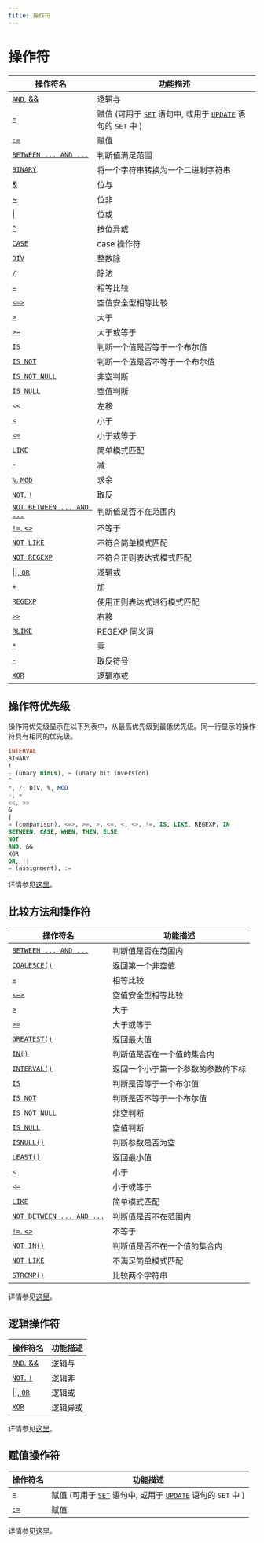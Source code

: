 ```yaml
---
title: 操作符
---
```


# 操作符

| 操作符名 | 功能描述 |
| ------- | -------------------------------- |
| [`AND`, &&](https://dev.mysql.com/doc/refman/5.7/en/logical-operators.html#operator_and) | 逻辑与 |
| [`=`](https://dev.mysql.com/doc/refman/5.7/en/assignment-operators.html#operator_assign-equal) | 赋值 (可用于 [`SET`](https://dev.mysql.com/doc/refman/5.7/en/set-variable.html) 语句中, 或用于 [`UPDATE`](https://dev.mysql.com/doc/refman/5.7/en/update.html) 语句的 `SET` 中 ) |
| [`:=`](https://dev.mysql.com/doc/refman/5.7/en/assignment-operators.html#operator_assign-value) | 赋值 |
| [`BETWEEN ... AND ...`](https://dev.mysql.com/doc/refman/5.7/en/comparison-operators.html#operator_between) | 判断值满足范围 |
| [`BINARY`](https://dev.mysql.com/doc/refman/5.7/en/cast-functions.html#operator_binary) | 将一个字符串转换为一个二进制字符串 |
| [&](https://dev.mysql.com/doc/refman/5.7/en/bit-functions.html#operator_bitwise-and) | 位与 |
| [~](https://dev.mysql.com/doc/refman/5.7/en/bit-functions.html#operator_bitwise-invert) | 位非 |
| [\|](https://dev.mysql.com/doc/refman/5.7/en/bit-functions.html#operator_bitwise-or) | 位或 |
| [`^`](https://dev.mysql.com/doc/refman/5.7/en/bit-functions.html#operator_bitwise-xor) | 按位异或 |
| [`CASE`](https://dev.mysql.com/doc/refman/5.7/en/flow-control-functions.html#operator_case) | case 操作符 |
| [`DIV`](https://dev.mysql.com/doc/refman/5.7/en/arithmetic-functions.html#operator_div) | 整数除 |
| [`/`](https://dev.mysql.com/doc/refman/5.7/en/arithmetic-functions.html#operator_divide) | 除法 |
| [`=`](https://dev.mysql.com/doc/refman/5.7/en/comparison-operators.html#operator_equal) | 相等比较 |
| [`<=>`](https://dev.mysql.com/doc/refman/5.7/en/comparison-operators.html#operator_equal-to) | 空值安全型相等比较 |
| [`>`](https://dev.mysql.com/doc/refman/5.7/en/comparison-operators.html#operator_greater-than) | 大于 |
| [`>=`](https://dev.mysql.com/doc/refman/5.7/en/comparison-operators.html#operator_greater-than-or-equal) | 大于或等于 |
| [`IS`](https://dev.mysql.com/doc/refman/5.7/en/comparison-operators.html#operator_is) | 判断一个值是否等于一个布尔值 |
| [`IS NOT`](https://dev.mysql.com/doc/refman/5.7/en/comparison-operators.html#operator_is-not) | 判断一个值是否不等于一个布尔值 |
| [`IS NOT NULL`](https://dev.mysql.com/doc/refman/5.7/en/comparison-operators.html#operator_is-not-null) | 非空判断 |
| [`IS NULL`](https://dev.mysql.com/doc/refman/5.7/en/comparison-operators.html#operator_is-null) | 空值判断 |
| [`<<`](https://dev.mysql.com/doc/refman/5.7/en/bit-functions.html#operator_left-shift) | 左移 |
| [`<`](https://dev.mysql.com/doc/refman/5.7/en/comparison-operators.html#operator_less-than) | 小于 |
| [`<=`](https://dev.mysql.com/doc/refman/5.7/en/comparison-operators.html#operator_less-than-or-equal) | 小于或等于 |
| [`LIKE`](https://dev.mysql.com/doc/refman/5.7/en/string-comparison-functions.html#operator_like) | 简单模式匹配 |
| [`-`](https://dev.mysql.com/doc/refman/5.7/en/arithmetic-functions.html#operator_minus) | 减 |
| [`%`, `MOD`](https://dev.mysql.com/doc/refman/5.7/en/arithmetic-functions.html#operator_mod) | 求余 |
| [`NOT`, `!`](https://dev.mysql.com/doc/refman/5.7/en/logical-operators.html#operator_not) | 取反 |
| [`NOT BETWEEN ... AND ...`](https://dev.mysql.com/doc/refman/5.7/en/comparison-operators.html#operator_not-between) | 判断值是否不在范围内 |
| [`!=`, `<>`](https://dev.mysql.com/doc/refman/5.7/en/comparison-operators.html#operator_not-equal) | 不等于 |
| [`NOT LIKE`](https://dev.mysql.com/doc/refman/5.7/en/string-comparison-functions.html#operator_not-like) | 不符合简单模式匹配 |
| [`NOT REGEXP`](https://dev.mysql.com/doc/refman/5.7/en/regexp.html#operator_not-regexp) | 不符合正则表达式模式匹配 |
| [\|\|, `OR`](https://dev.mysql.com/doc/refman/5.7/en/logical-operators.html#operator_or) | 逻辑或 |
| [`+`](https://dev.mysql.com/doc/refman/5.7/en/arithmetic-functions.html#operator_plus) | 加 |
| [`REGEXP`](https://dev.mysql.com/doc/refman/5.7/en/regexp.html#operator_regexp) | 使用正则表达式进行模式匹配 |
| [`>>`](https://dev.mysql.com/doc/refman/5.7/en/bit-functions.html#operator_right-shift) | 右移 |
| [`RLIKE`](https://dev.mysql.com/doc/refman/5.7/en/regexp.html#operator_regexp) | REGEXP 同义词 |
| [`*`](https://dev.mysql.com/doc/refman/5.7/en/arithmetic-functions.html#operator_times) | 乘 |
| [`-`](https://dev.mysql.com/doc/refman/5.7/en/arithmetic-functions.html#operator_unary-minus) | 取反符号 |
| [`XOR`](https://dev.mysql.com/doc/refman/5.7/en/logical-operators.html#operator_xor) | 逻辑亦或 |

## 操作符优先级

操作符优先级显示在以下列表中，从最高优先级到最低优先级。同一行显示的操作符具有相同的优先级。

```sql
INTERVAL
BINARY
!
- (unary minus), ~ (unary bit inversion)
^
*, /, DIV, %, MOD
-, +
<<, >>
&
|
= (comparison), <=>, >=, >, <=, <, <>, !=, IS, LIKE, REGEXP, IN
BETWEEN, CASE, WHEN, THEN, ELSE
NOT
AND, &&
XOR
OR, ||
= (assignment), :=
```

详情参见[这里](https://dev.mysql.com/doc/refman/5.7/en/operator-precedence.html)。

## 比较方法和操作符

| 操作符名 | 功能描述 |
| ------- | -------------------------------- |
| [`BETWEEN ... AND ...`](https://dev.mysql.com/doc/refman/5.7/en/comparison-operators.html#operator_between) | 判断值是否在范围内 |
| [`COALESCE()`](https://dev.mysql.com/doc/refman/5.7/en/comparison-operators.html#function_coalesce) | 返回第一个非空值 |
| [`=`](https://dev.mysql.com/doc/refman/5.7/en/comparison-operators.html#operator_equal) | 相等比较 |
| [`<=>`](https://dev.mysql.com/doc/refman/5.7/en/comparison-operators.html#operator_equal-to) | 空值安全型相等比较 |
| [`>`](https://dev.mysql.com/doc/refman/5.7/en/comparison-operators.html#operator_greater-than) | 大于 |
| [`>=`](https://dev.mysql.com/doc/refman/5.7/en/comparison-operators.html#operator_greater-than-or-equal) | 大于或等于 |
| [`GREATEST()`](https://dev.mysql.com/doc/refman/5.7/en/comparison-operators.html#function_greatest) | 返回最大值 |
| [`IN()`](https://dev.mysql.com/doc/refman/5.7/en/comparison-operators.html#function_in) | 判断值是否在一个值的集合内 |
| [`INTERVAL()`](https://dev.mysql.com/doc/refman/5.7/en/comparison-operators.html#function_interval) | 返回一个小于第一个参数的参数的下标 |
| [`IS`](https://dev.mysql.com/doc/refman/5.7/en/comparison-operators.html#operator_is) | 判断是否等于一个布尔值 |
| [`IS NOT`](https://dev.mysql.com/doc/refman/5.7/en/comparison-operators.html#operator_is-not) | 判断是否不等于一个布尔值 |
| [`IS NOT NULL`](https://dev.mysql.com/doc/refman/5.7/en/comparison-operators.html#operator_is-not-null) | 非空判断 |
| [`IS NULL`](https://dev.mysql.com/doc/refman/5.7/en/comparison-operators.html#operator_is-null) | 空值判断 |
| [`ISNULL()`](https://dev.mysql.com/doc/refman/5.7/en/comparison-operators.html#function_isnull) | 判断参数是否为空 |
| [`LEAST()`](https://dev.mysql.com/doc/refman/5.7/en/comparison-operators.html#function_least) | 返回最小值 |
| [`<`](https://dev.mysql.com/doc/refman/5.7/en/comparison-operators.html#operator_less-than) | 小于 |
| [`<=`](https://dev.mysql.com/doc/refman/5.7/en/comparison-operators.html#operator_less-than-or-equal) | 小于或等于 |
| [`LIKE`](https://dev.mysql.com/doc/refman/5.7/en/string-comparison-functions.html#operator_like) | 简单模式匹配 |
| [`NOT BETWEEN ... AND ...`](https://dev.mysql.com/doc/refman/5.7/en/comparison-operators.html#operator_not-between) | 判断值是否不在范围内 |
| [`!=`, `<>`](https://dev.mysql.com/doc/refman/5.7/en/comparison-operators.html#operator_not-equal) | 不等于 |
| [`NOT IN()`](https://dev.mysql.com/doc/refman/5.7/en/comparison-operators.html#function_not-in) | 判断值是否不在一个值的集合内 |
| [`NOT LIKE`](https://dev.mysql.com/doc/refman/5.7/en/string-comparison-functions.html#operator_not-like) | 不满足简单模式匹配 |
| [`STRCMP()`](https://dev.mysql.com/doc/refman/5.7/en/string-comparison-functions.html#function_strcmp) | 比较两个字符串 |

详情参见[这里](https://dev.mysql.com/doc/refman/5.7/en/comparison-operators.html)。

## 逻辑操作符

| 操作符名 | 功能描述 |
| ------- | -------------------------------- |
| [`AND`, &&](https://dev.mysql.com/doc/refman/5.7/en/logical-operators.html#operator_and) | 逻辑与 |
| [`NOT`, `!`](https://dev.mysql.com/doc/refman/5.7/en/logical-operators.html#operator_not) | 逻辑非 |
| [\|\|, `OR`](https://dev.mysql.com/doc/refman/5.7/en/logical-operators.html#operator_or) | 逻辑或 |
| [`XOR`](https://dev.mysql.com/doc/refman/5.7/en/logical-operators.html#operator_xor) | 逻辑异或 |

详情参见[这里](https://dev.mysql.com/doc/refman/5.7/en/group-by-handling.html)。

## 赋值操作符

| 操作符名 | 功能描述 |
| ------- | -------------------------------- |
| [`=`](https://dev.mysql.com/doc/refman/5.7/en/assignment-operators.html#operator_assign-equal) | 赋值 (可用于 [`SET`](https://dev.mysql.com/doc/refman/5.7/en/set-variable.html) 语句中, 或用于 [`UPDATE`](https://dev.mysql.com/doc/refman/5.7/en/update.html) 语句的 `SET` 中 ) |
| [`:=`](https://dev.mysql.com/doc/refman/5.7/en/assignment-operators.html#operator_assign-value) | 赋值 |

详情参见[这里](https://dev.mysql.com/doc/refman/5.7/en/group-by-functional-dependence.html)。
